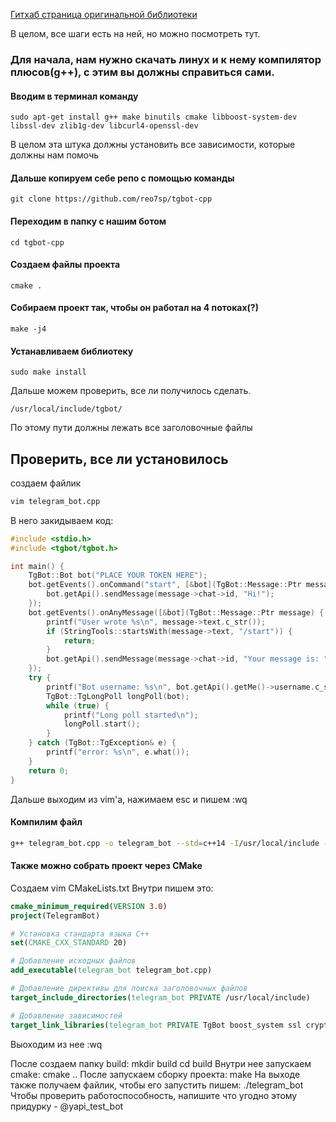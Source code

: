 [Гитхаб страница оригинальной библиотеки](https://github.com/reo7sp/tgbot-cpp)

В целом, все шаги есть на ней, но можно посмотреть тут. 

  

### Для начала, нам нужно скачать линух и к нему компилятор плюсов(g++), с этим вы должны справиться сами. 

#### Вводим в терминал команду 
	sudo apt-get install g++ make binutils cmake libboost-system-dev libssl-dev zlib1g-dev libcurl4-openssl-dev

  В целом эта штука должны установить все зависимости, которые должны нам помочь

#### Дальше копируем себе репо с помощью команды 
	git clone https://github.com/reo7sp/tgbot-cpp
#### Переходим в папку с нашим ботом
	cd tgbot-cpp
####  Создаем файлы проекта
	cmake .
#### Собираем проект так, чтобы он работал на 4 потоках(?)
    make -j4
#### Устанавливаем библиотеку
    sudo make install

Дальше можем проверить, все ли получилось сделать.

	/usr/local/include/tgbot/
По этому пути должны лежать все заголовочные файлы
## Проверить, все ли установилось
создаем файлик 
```bash
vim telegram_bot.cpp
```
В него закидываем код:
```cpp
#include <stdio.h>
#include <tgbot/tgbot.h>

int main() {
    TgBot::Bot bot("PLACE YOUR TOKEN HERE");
    bot.getEvents().onCommand("start", [&bot](TgBot::Message::Ptr message) {
        bot.getApi().sendMessage(message->chat->id, "Hi!");
    });
    bot.getEvents().onAnyMessage([&bot](TgBot::Message::Ptr message) {
        printf("User wrote %s\n", message->text.c_str());
        if (StringTools::startsWith(message->text, "/start")) {
            return;
        }
        bot.getApi().sendMessage(message->chat->id, "Your message is: " + message->text);
    });
    try {
        printf("Bot username: %s\n", bot.getApi().getMe()->username.c_str());
        TgBot::TgLongPoll longPoll(bot);
        while (true) {
            printf("Long poll started\n");
            longPoll.start();
        }
    } catch (TgBot::TgException& e) {
        printf("error: %s\n", e.what());
    }
    return 0;
}
```
Дальше выходим из vim'а, нажимаем esc и пишем :wq
#### Компилим файл
```sh
g++ telegram_bot.cpp -o telegram_bot --std=c++14 -I/usr/local/include -lTgBot -lboost_system -lssl -lcrypto -lpthread
```
#### Также можно собрать проект через CMake
Создаем 
	vim CMakeLists.txt
 Внутри пишем это:
```CMake
cmake_minimum_required(VERSION 3.0)
project(TelegramBot)

# Установка стандарта языка C++
set(CMAKE_CXX_STANDARD 20)

# Добавление исходных файлов
add_executable(telegram_bot telegram_bot.cpp)

# Добавление директивы для поиска заголовочных файлов
target_include_directories(telegram_bot PRIVATE /usr/local/include)

# Добавление зависимостей
target_link_libraries(telegram_bot PRIVATE TgBot boost_system ssl crypto pthread)
```
Выоходим из нее 
	:wq
 
После создаем папку build:
	mkdir build
 	cd build
Внутри нее запускаем cmake:
	 cmake ..
После запускаем сборку проекта:
	make
На выходе также получаем файлик, чтобы его запустить пишем:
	 ./telegram_bot  
Чтобы проверить работоспособность, напишите что угодно этому придурку - @yapi_test_bot
